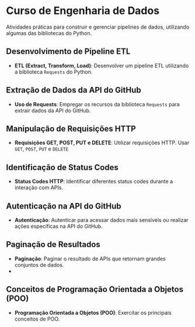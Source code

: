 # Curso de Engenharia de Dados
Atividades práticas para construir e gerenciar pipelines de dados, utilizando algumas das bibliotecas do Python.
## Desenvolvimento de Pipeline ETL
- **ETL (Extract, Transform, Load)**: Desenvolver um pipeline ETL utilizando a biblioteca `Requests` do Python.
## Extração de Dados da API do GitHub
- **Uso de Requests**: Empregar os recursos da biblioteca `Requests` para extrair dados da API do GitHub.
## Manipulação de Requisições HTTP
- **Requisições GET, POST, PUT e DELETE**: Utilizar requisições HTTP. Usar `GET`, `POST`, `PUT` e `DELETE`
## Identificação de Status Codes
- **Status Codes HTTP**: Identificar diferentes status codes durante a interação com APIs.
## Autenticação na API do GitHub
- **Autenticação**: Autenticar para acessar dados mais sensíveis ou realizar ações específicas na API do GitHub.
## Paginação de Resultados
- **Paginação**: Paginar o resultado de APIs que retornam grandes conjuntos de dados.
- 
## Conceitos de Programação Orientada a Objetos (POO)
- **Programação Orientada a Objetos (POO)**: Exercitar os principais conceitos de POO.